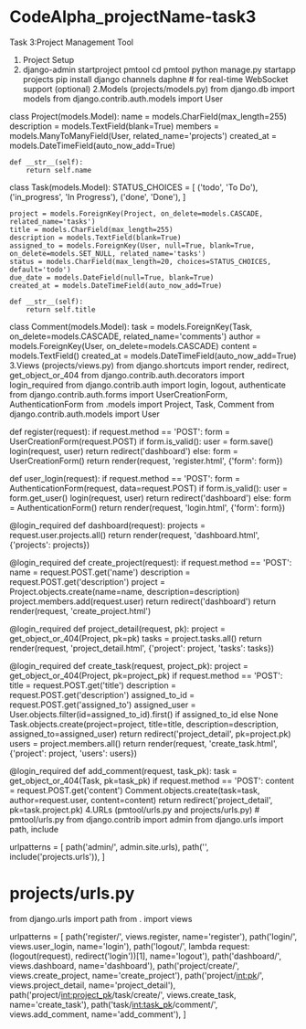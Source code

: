 # CodeAlpha_projectName-task3
Task 3:Project Management Tool
1. Project Setup
2. django-admin startproject pmtool
cd pmtool
python manage.py startapp projects
pip install django channels daphne  # for real-time WebSocket support (optional)
2.Models (projects/models.py)
from django.db import models
from django.contrib.auth.models import User

class Project(models.Model):
    name = models.CharField(max_length=255)
    description = models.TextField(blank=True)
    members = models.ManyToManyField(User, related_name='projects')
    created_at = models.DateTimeField(auto_now_add=True)

    def __str__(self):
        return self.name

class Task(models.Model):
    STATUS_CHOICES = [
        ('todo', 'To Do'),
        ('in_progress', 'In Progress'),
        ('done', 'Done'),
    ]

    project = models.ForeignKey(Project, on_delete=models.CASCADE, related_name='tasks')
    title = models.CharField(max_length=255)
    description = models.TextField(blank=True)
    assigned_to = models.ForeignKey(User, null=True, blank=True, on_delete=models.SET_NULL, related_name='tasks')
    status = models.CharField(max_length=20, choices=STATUS_CHOICES, default='todo')
    due_date = models.DateField(null=True, blank=True)
    created_at = models.DateTimeField(auto_now_add=True)

    def __str__(self):
        return self.title

class Comment(models.Model):
    task = models.ForeignKey(Task, on_delete=models.CASCADE, related_name='comments')
    author = models.ForeignKey(User, on_delete=models.CASCADE)
    content = models.TextField()
    created_at = models.DateTimeField(auto_now_add=True)
    3.Views (projects/views.py)
    from django.shortcuts import render, redirect, get_object_or_404
from django.contrib.auth.decorators import login_required
from django.contrib.auth import login, logout, authenticate
from django.contrib.auth.forms import UserCreationForm, AuthenticationForm
from .models import Project, Task, Comment
from django.contrib.auth.models import User

def register(request):
    if request.method == 'POST':
        form = UserCreationForm(request.POST)
        if form.is_valid():
            user = form.save()
            login(request, user)
            return redirect('dashboard')
    else:
        form = UserCreationForm()
    return render(request, 'register.html', {'form': form})

def user_login(request):
    if request.method == 'POST':
        form = AuthenticationForm(request, data=request.POST)
        if form.is_valid():
            user = form.get_user()
            login(request, user)
            return redirect('dashboard')
    else:
        form = AuthenticationForm()
    return render(request, 'login.html', {'form': form})

@login_required
def dashboard(request):
    projects = request.user.projects.all()
    return render(request, 'dashboard.html', {'projects': projects})

@login_required
def create_project(request):
    if request.method == 'POST':
        name = request.POST.get('name')
        description = request.POST.get('description')
        project = Project.objects.create(name=name, description=description)
        project.members.add(request.user)
        return redirect('dashboard')
    return render(request, 'create_project.html')

@login_required
def project_detail(request, pk):
    project = get_object_or_404(Project, pk=pk)
    tasks = project.tasks.all()
    return render(request, 'project_detail.html', {'project': project, 'tasks': tasks})

@login_required
def create_task(request, project_pk):
    project = get_object_or_404(Project, pk=project_pk)
    if request.method == 'POST':
        title = request.POST.get('title')
        description = request.POST.get('description')
        assigned_to_id = request.POST.get('assigned_to')
        assigned_user = User.objects.filter(id=assigned_to_id).first() if assigned_to_id else None
        Task.objects.create(project=project, title=title, description=description, assigned_to=assigned_user)
        return redirect('project_detail', pk=project.pk)
    users = project.members.all()
    return render(request, 'create_task.html', {'project': project, 'users': users})

@login_required
def add_comment(request, task_pk):
    task = get_object_or_404(Task, pk=task_pk)
    if request.method == 'POST':
        content = request.POST.get('content')
        Comment.objects.create(task=task, author=request.user, content=content)
        return redirect('project_detail', pk=task.project.pk)
       4.URLs (pmtool/urls.py and projects/urls.py)
       # pmtool/urls.py
from django.contrib import admin
from django.urls import path, include

urlpatterns = [
    path('admin/', admin.site.urls),
    path('', include('projects.urls')),
]

# projects/urls.py
from django.urls import path
from . import views

urlpatterns = [
    path('register/', views.register, name='register'),
    path('login/', views.user_login, name='login'),
    path('logout/', lambda request: (logout(request), redirect('login'))[1], name='logout'),
    path('dashboard/', views.dashboard, name='dashboard'),
    path('project/create/', views.create_project, name='create_project'),
    path('project/<int:pk>/', views.project_detail, name='project_detail'),
    path('project/<int:project_pk>/task/create/', views.create_task, name='create_task'),
    path('task/<int:task_pk>/comment/', views.add_comment, name='add_comment'),
]
